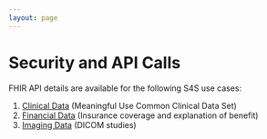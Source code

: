 ```yaml
---
layout: page
---
```


# Security and API Calls

FHIR API details are available for the following S4S use cases:

1. [Clinical Data](../use-case/clinical) (Meaningful Use Common Clinical Data Set)
1. [Financial Data](../use-case/financial) (Insurance coverage and explanation of benefit)
1. [Imaging Data](../use-case/imaging) (DICOM studies)

